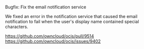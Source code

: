 Bugfix: Fix the email notification service

We fixed an error in the notification service that caused the email notification to fail when the user's display name contained special characters.


https://github.com/owncloud/ocis/pull/9514
https://github.com/owncloud/ocis/issues/9402